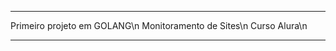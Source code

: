 _______________________________________________

Primeiro projeto em GOLANG\n
Monitoramento de Sites\n
Curso Alura\n

_______________________________________________
